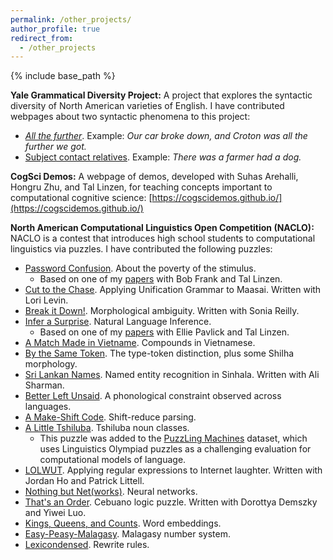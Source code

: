 ```yaml
---
permalink: /other_projects/
author_profile: true
redirect_from:
  - /other_projects
---
```


{% include base_path %}


**Yale Grammatical Diversity Project:** A project that explores the syntactic diversity of North American varieties of English. I have contributed webpages about two syntactic phenomena to this project:

* [*All the further*](https://ygdp.yale.edu/phenomena/all-the-further). Example: *Our car broke down, and Croton was all the further we got.*
* [Subject contact relatives](https://ygdp.yale.edu/phenomena/subject-contact-relatives). Example: *There was a farmer had a dog.*

**CogSci Demos:** A webpage of demos, developed with Suhas Arehalli, Hongru Zhu, and Tal Linzen, for teaching concepts important to computational cognitive science: [https://cogscidemos.github.io/](https://cogscidemos.github.io/)

**North American Computational Linguistics Open Competition (NACLO):** NACLO is a contest that introduces high school students to computational linguistics via puzzles. I have contributed the following puzzles:

* [Password Confusion](https://www.nacloweb.org/resources/problems/2020/N2020-G.pdf). About the poverty of the stimulus.
	* Based on one of my [papers](https://www.mitpressjournals.org/doi/full/10.1162/tacl_a_00304) with Bob Frank and Tal Linzen.
* [Cut to the Chase](https://www.nacloweb.org/resources/problems/2020/N2020-Q.pdf). Applying Unification Grammar to Maasai. Written with Lori Levin.
* [Break it Down!](https://www.nacloweb.org/resources/problems/2019/N2019-G.pdf). Morphological ambiguity. Written with Sonia Reilly.
* [Infer a Surprise](https://www.nacloweb.org/resources/problems/2019/N2019-O.pdf). Natural Language Inference.
	* Based on one of my [papers](https://arxiv.org/pdf/1902.01007) with Ellie Pavlick and Tal Linzen.
* [A Match Made in Vietname](https://www.nacloweb.org/resources/problems/2018/N2018-F.pdf). Compounds in Vietnamese.
* [By the Same Token](https://www.nacloweb.org/resources/problems/2018/N2018-G.pdf). The type-token distinction, plus some Shilha morphology.
* [Sri Lankan Names](https://www.nacloweb.org/resources/problems/2018/N2018-K.pdf). Named entity recognition in Sinhala. Written with Ali Sharman.
* [Better Left Unsaid](https://www.nacloweb.org/resources/problems/2018/N2018-Q.pdf). A phonological constraint observed across languages.
* [A Make-Shift Code](https://www.nacloweb.org/resources/problems/2018/N2018-R.pdf). Shift-reduce parsing.
* [A Little Tshiluba](https://www.nacloweb.org/resources/problems/2017/N2017-A.pdf). Tshiluba noun classes. 
	* This puzzle was added to the [PuzzLing Machines](https://arxiv.org/abs/2004.13161) dataset, which uses Linguistics Olympiad puzzles as a challenging evaluation for computational models of language.
* [LOLWUT](https://www.nacloweb.org/resources/problems/2017/N2017-C.pdf). Applying regular expressions to Internet laughter. Written with Jordan Ho and Patrick Littell.
* [Nothing but Net(works)](https://www.nacloweb.org/resources/problems/2017/N2017-H.pdf). Neural networks.
* [That's an Order](https://www.nacloweb.org/resources/problems/2016/N2016-D.pdf). Cebuano logic puzzle. Written with Dorottya Demszky and Yiwei Luo.
* [Kings, Queens, and Counts](https://www.nacloweb.org/resources/problems/2016/N2016-K.pdf). Word embeddings.
* [Easy-Peasy-Malagasy](https://www.nacloweb.org/resources/problems/2015/N2015-L.pdf). Malagasy number system.
* [Lexicondensed](https://www.nacloweb.org/resources/problems/2014/N2014-J.pdf). Rewrite rules.

